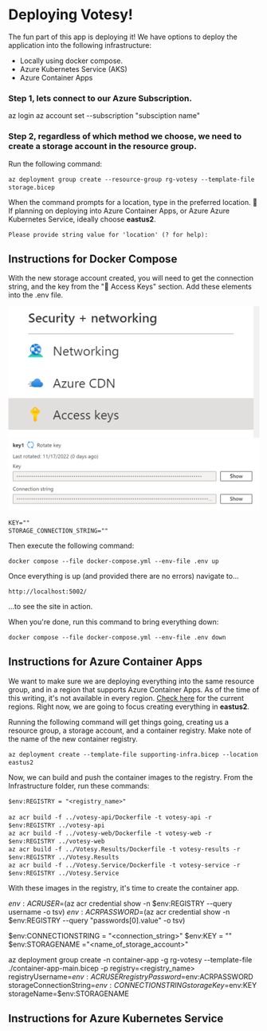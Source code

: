 # Deploying Votesy!
The fun part of this app is deploying it! We have options to deploy the application into the following infrastructure:

* Locally using docker compose.
* Azure Kubernetes Service (AKS)
* Azure Container Apps

### Step 1, lets connect to our Azure Subscription.
az login
az account set --subscription "subsciption name"

### Step 2, regardless of which method we choose, we need to create a storage account in the resource group.
Run the following command:
```
az deployment group create --resource-group rg-votesy --template-file storage.bicep
```

When the command prompts for a location, type in the preferred location.
🚀 If planning on deploying into Azure Container Apps, or Azure Azure Kubernetes Service, ideally choose **eastus2**.

```
Please provide string value for 'location' (? for help):
```

## Instructions for Docker Compose

With the new storage account created, you will need to get the connection string, and the key from the "🔑 Access Keys" section. Add these elements into the .env file.

![Access Keys](./images/access_keys.png)
![Keys](./images/key1.png)

```
KEY=""
STORAGE_CONNECTION_STRING=""
```

Then execute the following command:

```
docker compose --file docker-compose.yml --env-file .env up
```

Once everything is up (and provided there are no errors) navigate to...

```
http://localhost:5002/
```
...to see the site in action.

When you're done, run this command to bring everything down:

```
docker compose --file docker-compose.yml --env-file .env down

```

## Instructions for Azure Container Apps

We want to make sure we are deploying everything into the same resource group, and in a region that supports Azure Container Apps. As of the time of this writing, it's not available in every region. [Check here](https://azure.microsoft.com/en-us/explore/global-infrastructure/products-by-region/?products=container-apps) for the current regions. Right now, we are going to focus creating everything in **eastus2**.

Running the following command will get things going, creating us a resource group, a storage account, and a container registry. Make note of the name of the new container registry.

```
az deployment create --template-file supporting-infra.bicep --location eastus2
```

Now, we can build and push the container images to the registry. From the Infrastructure folder, run these commands:

```
$env:REGISTRY = "<registry_name>" 

az acr build -f ../votesy-api/Dockerfile -t votesy-api -r $env:REGISTRY ../votesy-api
az acr build -f ../votesy-web/Dockerfile -t votesy-web -r $env:REGISTRY ../votesy-web
az acr build -f ../Votesy.Results/Dockerfile -t votesy-results -r $env:REGISTRY ../Votesy.Results
az acr build -f ../Votesy.Service/Dockerfile -t votesy-service -r $env:REGISTRY ../Votesy.Service
```

With these images in the registry, it's time to create the container app.

$env:ACRUSER=$(az acr credential show -n $env:REGISTRY --query username -o tsv)
$env:ACRPASSWORD=$(az acr credential show -n $env:REGISTRY --query "passwords[0].value" -o tsv)

$env:CONNECTIONSTRING = "<connection_string>"
$env:KEY = "<key>"
$env:STORAGENAME ="<name_of_storage_account>"

az deployment group create -n container-app -g rg-votesy --template-file ./container-app-main.bicep -p registry=<registry_name> registryUsername=$env:ACRUSER registryPassword=$env:ACRPASSWORD storageConnectionString=$env:CONNECTIONSTRING storageKey=$env:KEY storageName=$env:STORAGENAME

## Instructions for Azure Kubernetes Service
